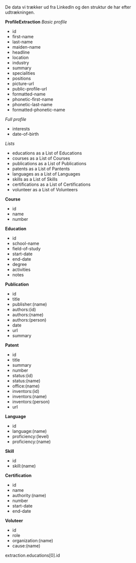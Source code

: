 De data vi trækker ud fra LinkedIn og den struktur de har efter udtrækningen.

**ProfileExtraction**
   *Basic profile*
   - id
   - first-name
   - last-name
   - maiden-name
   - headline
   - location
   - industry
   - summary
   - specialities
   - positions
   - picture-url
   - public-profile-url
   - formatted-name
   - phonetic-first-name
   - phonetic-last-name
   - formatted-phonetic-name
     
   *Full profile*

   - interests
   - date-of-birth

   *Lists*
   - educations as a List of Educations
   - courses as a List of Courses
   - publications as a List of Publications
   - patents as a List of Pantents
   - languages as a List of Languages
   - skills as a List of Skills
   - certifications as a List of Certifications
   - volunteer as a List of Volunteers

**Course**
   - id
   - name
   - number

**Education**
   - id
   - school-name
   - field-of-study
   - start-date
   - end-date
   - degree
   - activities
   - notes 

**Publication**
   - id
   - title
   - publisher:(name)
   - authors:(id)
   - authors:(name)
   - authors:(person)
   - date
   - url
   - summary

**Patent**
   - id
   - title
   - summary
   - number
   - status:(id) 
   - status:(name)
   - office:(name)
   - inventors:(id)
   - inventors:(name)
   - inventors:(person)
   - url

**Language** 
   - id
   - language:(name)
   - proficiency:(level) 
   - proficiency:(name)  

**Skill**
   - id
   - skill:(name)

**Certification**
   - id
   - name
   - authority:(name)
   - number
   - start-date
   - end-date

**Voluteer**
   - id
   - role
   - organization:(name)
   - cause:(name)

extraction.educations[0].id
